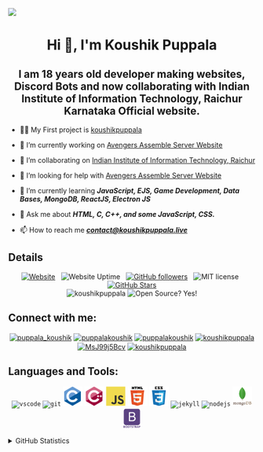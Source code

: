 <img src="https://capsule-render.vercel.app/api?type=waving&color=gradient&height=200&section=header&text=𝑲𝒐𝒖𝒔𝒉𝒊𝒌%20𝑷𝒖𝒑𝒑𝒂𝒍𝒂&fontSize=80&fontAlignY=35&animation=twinkling&fontColor=gradient" />
<h1 align="center">Hi 👋, I'm Koushik Puppala</h1>
<h2 align="center">I am 18 years old developer making websites, Discord Bots and now collaborating with Indian Institute of Information Technology, Raichur Karnataka Official website.</h2>

- 👨‍💻 My First project is [koushikpuppala](https://koushikpuppala.live)

- 🔭 I’m currently working on [Avengers Assemble Server Website](https://avengers-assemble.tech)

- 👯 I’m collaborating on [Indian Institute of Information Technology, Raichur](https://iiitr.ac.in/)

- 🤝 I’m looking for help with [Avengers Assemble Server Website](https://github.com/koushikpuppala/Avengers)

- 🌱 I’m currently learning ***JavaScript, EJS, Game Development, Data Bases, MongoDB, ReactJS, Electron JS***

- 💬 Ask me about ***HTML, C, C++, and some JavaScript, CSS.***

- 📫 How to reach me ***contact@koushikpuppala.live***


<h2 align="left">Details</h2>
<p align="center">
<a href="http://koushikpuppala.live"><img alt="Website" src="https://img.shields.io/website?style=social&url=https%3A%2F%2Fkoushikpuppala.live" /></a> &nbsp;
<img alt="Website Uptime" src="https://img.shields.io/uptimerobot/ratio/m787304452-a092fc16db28ac06a0c01825?style=social"> &nbsp;
<a href="https://github.com/koushikpuppala?tab=followers"><img alt="GitHub followers" src="https://img.shields.io/github/followers/koushikpuppala.svg?style=social&label=Follow" /></a> &nbsp;
<img alt="MIT license" src="https://img.shields.io/badge/License-MIT-blue.svg?style=social" /> &nbsp;
<a href="https://github.com/koushikpuppala?tab=stars"><img alt="GitHub Stars" src="https://img.shields.io/github/stars/koushikpuppala?affiliations=OWNER%2CCOLLABORATOR%2CORGANIZATION_MEMBER&style=social" /></a>
<br />
<img src="https://komarev.com/ghpvc/?username=koushikpuppala&label=Profile%20views&color=0e75b6&style=flat" alt="koushikpuppala" />
<img src="https://badgen.net/badge/Open%20Source%20%3F/Yes%21/blue?icon=github" alt="Open Source? Yes!">
</p>

<h2 align="left">Connect with me:</h2>
<p align="center">
<a href="https://twitter.com/puppala_koushik" target="blank"><img align="center" src="https://img.icons8.com/nolan/64/twitter-circled.png" alt="puppala_koushik" width="40" /></a>
<a href="https://linkedin.com/in/puppalakoushik" target="blank"><img align="center" src="https://img.icons8.com/nolan/64/linkedin-circled.png" alt="puppalakoushik" width="40" /></a>
<a href="https://fb.com/puppalakoushik" target="blank"><img align="center" src="https://img.icons8.com/nolan/64/facebook-circled.png" alt="puppalakoushik" width="40" /></a>
<a href="https://instagram.com/koushikpuppala" target="blank"><img align="center" src="https://img.icons8.com/nolan/64/instagram-new.png" alt="koushikpuppala" width="40" /></a>
<a href="https://discord.gg/MsJ99j5Bcv" target="blank"><img align="center" src="https://img.icons8.com/nolan/64/discord-new-logo.png" alt="MsJ99j5Bcv" width="40" /></a>
<a href="mailto:contact@koushikpuppala.live"><img align="center" src="https://img.icons8.com/nolan/64/secured-letter.png" alt="koushikpuppala" width="40" /></a>
</p>

<h2 align="left">Languages and Tools:</h2>
<p align="center">
<code><img src="https://img.icons8.com/nolan/64/visual-studio-code-2019.png" alt="vscode" width="40" height="40"/></code>
<code><img src="https://www.vectorlogo.zone/logos/git-scm/git-scm-icon.svg" alt="git" width="40" height="40"/></code>
<code><img src="https://raw.githubusercontent.com/devicons/devicon/master/icons/c/c-original.svg" alt="c" width="40" height="40"/></code>
<code><img src="https://raw.githubusercontent.com/devicons/devicon/master/icons/cplusplus/cplusplus-original.svg" alt="c++" width="40" height="40"/></code>
<code><img src="https://raw.githubusercontent.com/devicons/devicon/master/icons/javascript/javascript-original.svg" alt="javascript" width="40" height="40"/></code>
<code><img src="https://raw.githubusercontent.com/devicons/devicon/master/icons/html5/html5-original-wordmark.svg" alt="html5" width="40" height="40"/></code>
<code><img src="https://raw.githubusercontent.com/devicons/devicon/master/icons/css3/css3-original-wordmark.svg" alt="css3" width="40" height="40"/></code>
<code><img src="https://www.vectorlogo.zone/logos/jekyllrb/jekyllrb-icon.svg" alt="jekyll" width="40" height="40"/></code>
<code><img src="https://img.icons8.com/windows/64/26e07f/nodejs.png" alt="nodejs" width="40" height="40"/></code>
<code><img src="https://raw.githubusercontent.com/devicons/devicon/master/icons/mongodb/mongodb-original-wordmark.svg" alt="mongodb" width="40" height="40"/></code>
<code><img src="https://raw.githubusercontent.com/devicons/devicon/master/icons/bootstrap/bootstrap-plain-wordmark.svg" alt="bootstrap" width="40" height="40"/></code>
</p>

<details>
<summary>GitHub Statistics
</summary>
<br />
<p align="center">
<img src="https://github-profile-trophy.vercel.app/?username=koushikpuppala&row=1&theme=juicyfresh" alt="koushikpuppala" /><br />
<img src="https://github-readme-stats.vercel.app/api/top-langs?username=koushikpuppala&show_icons=true&locale=en&layout=compact&theme=blue-green" alt="koushikpuppala" /><br />
<img src="https://github-readme-stats.vercel.app/api?username=koushikpuppala&show_icons=true&locale=en&layout=compact&theme=blue-green" alt="koushikpuppala" /><br />
<img src="https://github-readme-streak-stats.herokuapp.com/?user=koushikpuppala&theme=blue-green" alt="koushikpuppala" />
</p>

</details>
